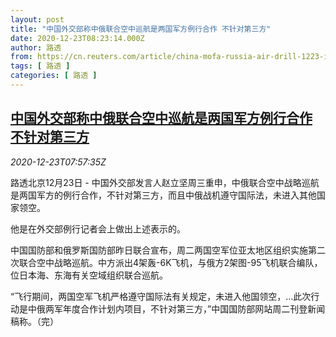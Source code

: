 ```yaml
---
layout: post
title: "中国外交部称中俄联合空中巡航是两国军方例行合作 不针对第三方"
date: 2020-12-23T08:23:14.000Z
author: 路透
from: https://cn.reuters.com/article/china-mofa-russia-air-drill-1223-idCNKBS28X0VB
tags: [ 路透 ]
categories: [ 路透 ]
---
```

<!--1608711794000-->
[中国外交部称中俄联合空中巡航是两国军方例行合作 不针对第三方](https://cn.reuters.com/article/china-mofa-russia-air-drill-1223-idCNKBS28X0VB)
------

<div>
<div><i>2020-12-23T07:57:35Z</i></div><p>路透北京12月23日 - 中国外交部发言人赵立坚周三重申，中俄联合空中战略巡航是两国军方的例行合作，不针对第三方，而且中俄战机遵守国际法，未进入其他国家领空。</p><p>他是在外交部例行记者会上做出上述表示的。</p><p>中国国防部和俄罗斯国防部昨日联合宣布，周二两国空军位亚太地区组织实施第二次联合空中战略巡航。中方派出4架轰-6K飞机，与俄方2架图-95飞机联合编队，位日本海、东海有关空域组织联合巡航。</p><p>“飞行期间，两国空军飞机严格遵守国际法有关规定，未进入他国领空，...此次行动是中俄两军年度合作计划内项目，不针对第三方，”中国国防部网站周二刊登新闻稿称。（完）</p>
</div>
